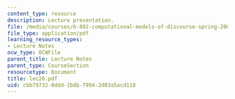 ```yaml
---
content_type: resource
description: Lecture presentation.
file: /media/courses/6-892-computational-models-of-discourse-spring-2004/cbb797320ddd1bdb79942d03a5acd110_lec20.pdf
file_type: application/pdf
learning_resource_types:
- Lecture Notes
ocw_type: OCWFile
parent_title: Lecture Notes
parent_type: CourseSection
resourcetype: Document
title: lec20.pdf
uid: cbb79732-0ddd-1bdb-7994-2d03a5acd110
---
```

